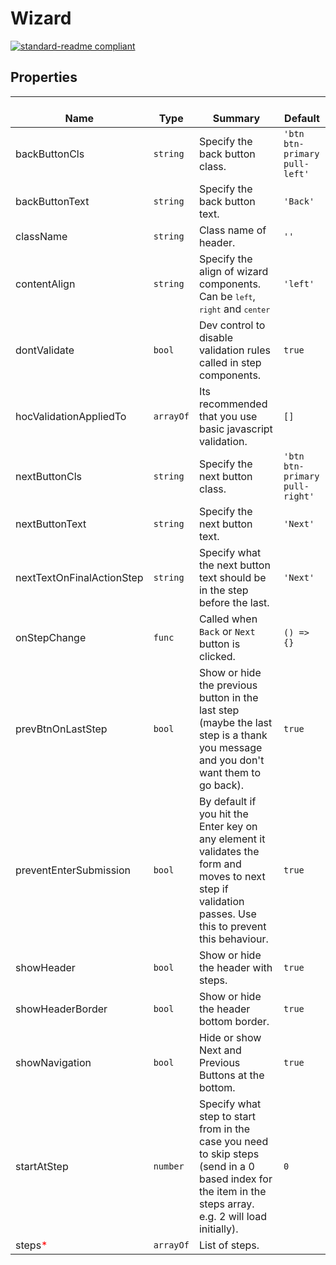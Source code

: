 # Wizard
  [![standard-readme compliant](https://img.shields.io/badge/standard--readme-OK-green.svg?style=flat-square)](https://github.com/RichardLitt/standard-readme)
  

  ## Properties
  | </br>Name | </br>Type | </br>Summary | </br>Default | 
| ---- | ---- | ---- | ---- |
| backButtonCls | `string` | Specify the back button class. | `'btn btn-primary pull-left'` |
| backButtonText | `string` | Specify the back button text. | `'Back'` |
| className | `string` | Class name of header. | `''` |
| contentAlign | `string` | Specify the align of wizard components. Can be <code>`left`</code>, <code>`right`</code> and <code>`center`</code> | `'left'` |
| dontValidate | `bool` | Dev control to disable validation rules called in step components. | `true` |
| hocValidationAppliedTo | `arrayOf` | Its recommended that you use basic javascript validation. | `[]` |
| nextButtonCls | `string` | Specify the next button class. | `'btn btn-primary pull-right'` |
| nextButtonText | `string` | Specify the next button text. | `'Next'` |
| nextTextOnFinalActionStep | `string` | Specify what the next button text should be in the step before the last. | `'Next'` |
| onStepChange | `func` | Called when `Back` or `Next` button is clicked. | `() => {}` |
| prevBtnOnLastStep | `bool` | Show or hide the previous button in the last step (maybe the last step is a thank you message and you don't want them to go back). | `true` |
| preventEnterSubmission | `bool` | By default if you hit the Enter key on any element it validates the form and moves to next step if validation passes. Use this to prevent this behaviour. | `true` |
| showHeader | `bool` | Show or hide the header with steps. | `true` |
| showHeaderBorder | `bool` | Show or hide the header bottom border. | `true` |
| showNavigation | `bool` | Hide or show Next and Previous Buttons at the bottom. | `true` |
| startAtStep | `number` | Specify what step to start from in the case you need to skip steps (send in a 0 based index for the item in the steps array. e.g. 2 will load <Step3 /> initially). | `0` |
| steps<font color="red">*</font> | `arrayOf` | List of steps. |  |